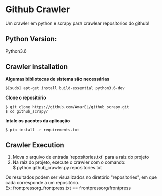 # Github Crawler  
Um crawler em python e scrapy para crawlear repositorios do github!  
## Python Version:
Python3.6  
## Crawler installation
**Algumas bibliotecas de sistema são necessárias**

    $[sudo] apt-get install build-essential python3.6-dev
**Clone o repositório**

    $ git clone https://github.com/AmarEL/github_scrapy.git
    $ cd github_scrapy/

**Intale os pacotes da aplicação**

    $ pip install -r requirements.txt


## Crawler Execution  
1. Mova o arquivo de entrada 'repositories.txt' para a raiz do projeto  
2. Na raiz do projeto, execute o crawler com o comando:  
    $ python github_crawler.py repositories.txt 

Os resultados podem ser visualizados no diretório "repositories", em que cada corresponde a um repositório.  
Ex: frontpressorg_frontpress.txt == frontpressorg/frontpress



